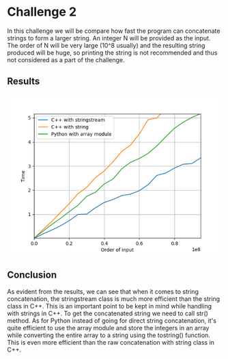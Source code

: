 # Challenge 2

In this challenge we will be compare how fast the program can concatenate strings to form a larger string. An integer N will be provided as the
input. The order of N will be very large (10^8 usually) and the resulting string produced will be huge, so printing the string is not recommended
and thus not considered as a part of the challenge.


## Results
![Figure 1](https://github.com/DarkStar1997/Python-v-Cpp/blob/master/Challenge%202/Results1.png)
## Conclusion

As evident from the results, we can see that when it comes to string concatenation, the stringstream class is much more efficient
than the string class in C++. This is an important point to be kept in mind while handling with strings in C++. To get the
concatenated string we need to call str() method.
As for Python instead of going for direct string concatenation, it's quite
efficient to use the array module and store the integers in an array while converting the entire array to a string using the tostring() function. This is
even more efficient than the raw concatenation with string class in C++.
